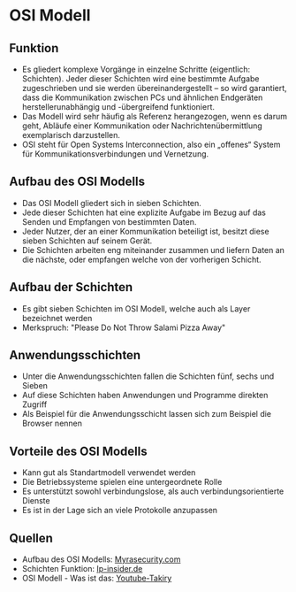 # OSI Modell

## Funktion

+ Es gliedert komplexe Vorgänge in einzelne Schritte (eigentlich: Schichten). Jeder dieser Schichten wird eine bestimmte Aufgabe zugeschrieben und sie werden übereinandergestellt – so wird garantiert, dass die Kommunikation zwischen PCs und ähnlichen Endgeräten herstellerunabhängig und -übergreifend funktioniert.
+ Das Modell wird sehr häufig als Referenz herangezogen, wenn es darum geht, Abläufe einer Kommunikation oder Nachrichtenübermittlung exemplarisch darzustellen.
+ OSI steht für Open Systems Interconnection, also ein „offenes“ System für Kommunikationsverbindungen und Vernetzung.

## Aufbau des OSI Modells
+ Das OSI Modell gliedert sich in sieben Schichten.
+ Jede dieser Schichten hat eine explizite Aufgabe im Bezug auf das Senden und Empfangen von bestimmten Daten.
+ Jeder Nutzer, der an einer Kommunikation beteiligt ist, besitzt diese sieben Schichten auf seinem Gerät.
+ Die Schichten arbeiten eng miteinander zusammen und liefern Daten an die nächste, oder empfangen welche von der vorherigen Schicht.

## Aufbau der Schichten

+ Es gibt sieben Schichten im OSI Modell, welche auch als Layer bezeichnet werden
+ Merkspruch: "Please Do Not Throw Salami Pizza Away"

## Anwendungsschichten
+ Unter die Anwendungsschichten fallen die Schichten fünf, sechs und Sieben
+ Auf diese Schichten haben Anwendungen und Programme direkten Zugriff
+ Als Beispiel für die Anwendungsschicht lassen sich zum Beispiel die Browser nennen

## Vorteile des OSI Modells
+ Kann gut als Standartmodell verwendet werden
+ Die Betriebssysteme spielen eine untergeordnete Rolle
+ Es unterstützt sowohl verbindungslose, als auch verbindungsorientierte Dienste
+ Es ist in der Lage sich an viele Protokolle anzupassen



## Quellen

+ Aufbau des OSI Modells: [Myrasecurity.com](https://www.myrasecurity.com/de/osi-modell/)
+ Schichten Funktion: [Ip-insider.de](https://www.ip-insider.de/was-ist-das-osi-modell-a-605831/)
+ OSI Modell - Was ist das: [Youtube-Takiry](https://www.youtube.com/watch?v=xiTr5B19Zd4)